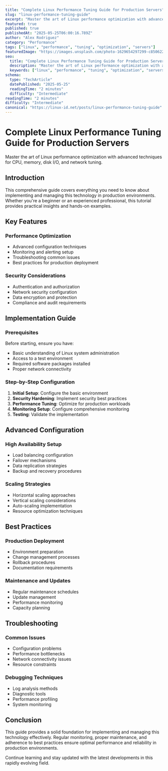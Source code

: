 ```yaml
---
title: "Complete Linux Performance Tuning Guide for Production Servers"
slug: "linux-performance-tuning-guide"
excerpt: "Master the art of Linux performance optimization with advanced techniques for CPU, memory, disk I/O, and network tuning."
featured: true
published: true
publishedAt: "2025-05-25T06:00:16.789Z"
author: "Alex Rodriguez"
category: "Performance"
tags: ["linux", "performance", "tuning", "optimization", "servers"]
featuredImage: "https://images.unsplash.com/photo-1629654297299-c8506221ca97?w=800&h=400&fit=crop&crop=center"
seo:
  title: "Complete Linux Performance Tuning Guide for Production Servers - LinuxID Tutorial"
  description: "Master the art of Linux performance optimization with advanced techniques for CPU, memory, disk I/O, and network tuning."
  keywords: ["linux", "performance", "tuning", "optimization", "servers", "complete", "guide", "for", "production", "master", "with"]
schema:
  type: "TechArticle"
  datePublished: "2025-05-25"
  readingTime: "2 minutes"
  difficulty: "Intermediate"
readingTime: "2 minutes"
difficulty: "Intermediate"
canonical: "https://linux-id.net/posts/linux-performance-tuning-guide"
---
```




# Complete Linux Performance Tuning Guide for Production Servers

Master the art of Linux performance optimization with advanced techniques for CPU, memory, disk I/O, and network tuning.

## Introduction

This comprehensive guide covers everything you need to know about implementing and managing this technology in production environments. Whether you're a beginner or an experienced professional, this tutorial provides practical insights and hands-on examples.

## Key Features

### Performance Optimization
- Advanced configuration techniques
- Monitoring and alerting setup
- Troubleshooting common issues
- Best practices for production deployment

### Security Considerations
- Authentication and authorization
- Network security configuration
- Data encryption and protection
- Compliance and audit requirements

## Implementation Guide

### Prerequisites
Before starting, ensure you have:
- Basic understanding of Linux system administration
- Access to a test environment
- Required software packages installed
- Proper network connectivity

### Step-by-Step Configuration
1. **Initial Setup**: Configure the basic environment
2. **Security Hardening**: Implement security best practices
3. **Performance Tuning**: Optimize for production workloads
4. **Monitoring Setup**: Configure comprehensive monitoring
5. **Testing**: Validate the implementation

## Advanced Configuration

### High Availability Setup
- Load balancing configuration
- Failover mechanisms
- Data replication strategies
- Backup and recovery procedures

### Scaling Strategies
- Horizontal scaling approaches
- Vertical scaling considerations
- Auto-scaling implementation
- Resource optimization techniques

## Best Practices

### Production Deployment
- Environment preparation
- Change management processes
- Rollback procedures
- Documentation requirements

### Maintenance and Updates
- Regular maintenance schedules
- Update management
- Performance monitoring
- Capacity planning

## Troubleshooting

### Common Issues
- Configuration problems
- Performance bottlenecks
- Network connectivity issues
- Resource constraints

### Debugging Techniques
- Log analysis methods
- Diagnostic tools
- Performance profiling
- System monitoring

## Conclusion

This guide provides a solid foundation for implementing and managing this technology effectively. Regular monitoring, proper maintenance, and adherence to best practices ensure optimal performance and reliability in production environments.

Continue learning and stay updated with the latest developments in this rapidly evolving field.

